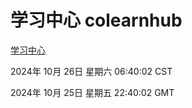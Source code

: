 # 学习中心 colearnhub
[学习中心](http://219.139.197.74:56308/colearnhub/)

2024年 10月 26日 星期六 06:40:02 CST

2024年 10月 25日 星期五 22:40:02 GMT
